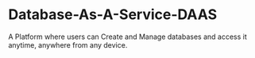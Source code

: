 # Database-As-A-Service-DAAS
A Platform where users can Create and Manage databases and access it anytime, anywhere from any device.

